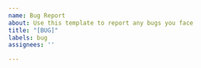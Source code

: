 ```yaml
---
name: Bug Report
about: Use this template to report any bugs you face
title: "[BUG]"
labels: bug
assignees: ''

---
```


<!--- Describe the bug here -->

<!--- If you have any solution on your own, be sure to provide it as well -->
